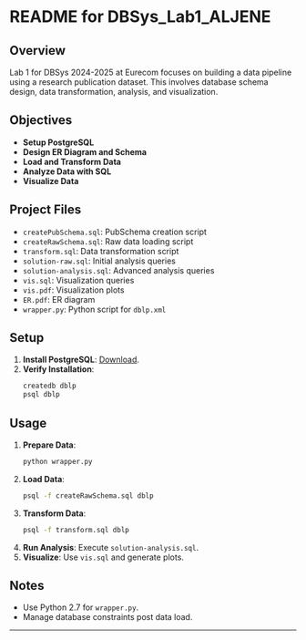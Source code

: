 # README for DBSys_Lab1_ALJENE

## Overview
Lab 1 for DBSys 2024-2025 at Eurecom focuses on building a data pipeline using a research publication dataset. This involves database schema design, data transformation, analysis, and visualization.

## Objectives
- **Setup PostgreSQL**
- **Design ER Diagram and Schema**
- **Load and Transform Data**
- **Analyze Data with SQL**
- **Visualize Data**

## Project Files
- `createPubSchema.sql`: PubSchema creation script
- `createRawSchema.sql`: Raw data loading script
- `transform.sql`: Data transformation script
- `solution-raw.sql`: Initial analysis queries
- `solution-analysis.sql`: Advanced analysis queries
- `vis.sql`: Visualization queries
- `vis.pdf`: Visualization plots
- `ER.pdf`: ER diagram
- `wrapper.py`: Python script for `dblp.xml`

## Setup
1. **Install PostgreSQL**: [Download](http://www.postgresql.org/download/).
2. **Verify Installation**:
   ```bash
   createdb dblp
   psql dblp
   ```

## Usage
1. **Prepare Data**:
   ```bash
   python wrapper.py
   ```
2. **Load Data**:
   ```bash
   psql -f createRawSchema.sql dblp
   ```
3. **Transform Data**:
   ```bash
   psql -f transform.sql dblp
   ```
4. **Run Analysis**:
   Execute `solution-analysis.sql`.
5. **Visualize**:
   Use `vis.sql` and generate plots.

## Notes
- Use Python 2.7 for `wrapper.py`.
- Manage database constraints post data load.

---

